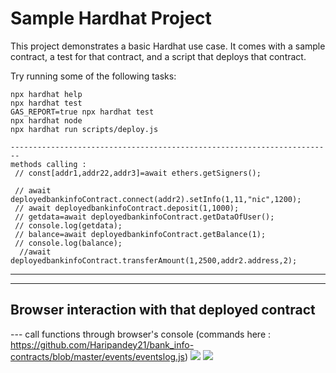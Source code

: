 # Sample Hardhat Project

This project demonstrates a basic Hardhat use case. It comes with a sample contract, a test for that contract, and a script that deploys that contract.

Try running some of the following tasks:

```shell
npx hardhat help
npx hardhat test
GAS_REPORT=true npx hardhat test
npx hardhat node
npx hardhat run scripts/deploy.js

------------------------------------------------------------------------
methods calling : 
 // const[addr1,addr22,addr3]=await ethers.getSigners();

 // await deployedbankinfoContract.connect(addr2).setInfo(1,11,"nic",1200);
 // await deployedbankinfoContract.deposit(1,1000);
 // getdata=await deployedbankinfoContract.getDataOfUser();
 // console.log(getdata);
 // balance=await deployedbankinfoContract.getBalance(1);
 // console.log(balance);
  //await deployedbankinfoContract.transferAmount(1,2500,addr2.address,2);
```


------------------------------------------------------------------------------------------------
------------------------------------------------------------------------------------------------
## Browser interaction with that deployed contract 
--- call functions through browser's console (commands here : https://github.com/Haripandey21/bank_info-contracts/blob/master/events/eventslog.js)
![](https://github.com/Haripandey21/Blockchain_Days-/blob/main/all%20images/Screenshot%20(104).png)
![](https://github.com/Haripandey21/Blockchain_Days-/blob/main/all%20images/Screenshot%20(105).png)
